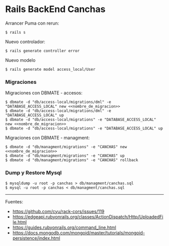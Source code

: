 # Rails BackEnd Canchas

Arrancer Puma con rerun:

    $ rails s

Nuevo controlador:

    $ rails generate controller error

Nuevo modelo

    $ rails generate model access_local/User

### Migraciones

Migraciones con DBMATE - accesos:

    $ dbmate -d "db/access-local/migrations/dml" -e "DATABASE_ACCESS_LOCAL" new <<nombre_de_migracion>>
    $ dbmate -d "db/access-local/migrations/dml" -e "DATABASE_ACCESS_LOCAL" up
    $ dbmate -d "db/access-local/migrations" -e "DATABASE_ACCESS_LOCAL" new <<nombre_de_migracion>>
    $ dbmate -d "db/access-local/migrations" -e "DATABASE_ACCESS_LOCAL" up

Migraciones con DBMATE - managment:

    $ dbmate -d "db/managment/migrations" -e "CANCHAS" new <<nombre_de_migracion>>
    $ dbmate -d "db/managment/migrations" -e "CANCHAS" up
    $ dbmate -d "db/managment/migrations" -e "CANCHAS" rollback

### Dump y Restore Mysql

    $ mysqldump -u root -p canchas > db/managment/canchas.sql
    $ mysql -u root -p canchas < db/managment/canchas.sql

---

Fuentes:

+ https://github.com/cyu/rack-cors/issues/119
+ https://edgeapi.rubyonrails.org/classes/ActionDispatch/Http/UploadedFile.html
+ https://guides.rubyonrails.org/command_line.html
+ https://docs.mongodb.com/mongoid/master/tutorials/mongoid-persistence/index.html
